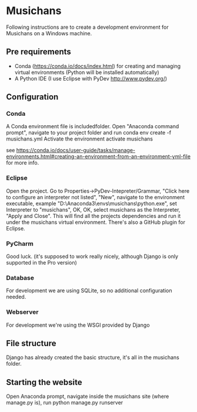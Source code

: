 # Musichans
Following instructions are to create a development environment for Musichans on a Windows machine.

## Pre requirements
- Conda (https://conda.io/docs/index.html) for creating and managing virtual environments (Python will be installed automatically)
- A Python IDE (I use Eclipse with PyDev http://www.pydev.org/)

## Configuration
### Conda
A Conda environment file is includedfolder. Open "Anaconda command prompt", navigate to your project folder and run
	conda env create -f musichans.yml 
Activate the environment
	activate musichans

see https://conda.io/docs/user-guide/tasks/manage-environments.html#creating-an-environment-from-an-environment-yml-file for more info.

### Eclipse
Open the project. Go to Properties->PyDev-Intepreter/Grammar, "Click here to configure an interpreter not listed", "New", navigate to the environment executable, example "D:\Anaconda3\envs\musichans\python.exe", set Interpreter to "musichans", OK, OK, select musichans as the Interpreter, "Apply and Close". This will find all the projects dependencies and run it under the musichans virtual environment.
There's also a GitHub plugin for Eclipse.

### PyCharm
Good luck. (it's supposed to work really nicely, although Django is only supported in the Pro version)

### Database
For development we are using SQLite, so no additional configuration needed.

### Webserver
For development we're using the WSGI provided by Django

## File structure
Django has already created the basic structure, it's all in the musichans folder. 

## Starting the website
Open Anaconda prompt, navigate inside the musichans site (where manage.py is), run
	python manage.py runserver
